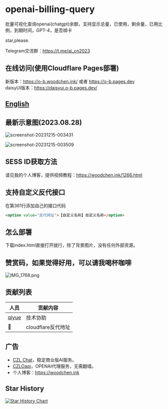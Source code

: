 # openai-billing-query
批量可视化查询openai(chatgpt)余额，支持显示总量，已使用，剩余量，已用比例，到期时间，GPT-4，是否绑卡

star,please.

Telegram交流群：https://t.me/ai_cn2023   

## 在线访问(使用Cloudflare Pages部署)
新版本：https://o-b.woodchen.ink/ 或者  https://o-b.pages.dev  
daisyUI版本：https://daisyui.o-b.pages.dev/

## [English](README_EN.md)

## 最新示意图(2023.08.28)

![screenshot-20231215-003431](https://github.com/woodchen-ink/openai-billing-query/assets/95951386/076cbeff-7b93-45a8-bf36-303a1dc711f0)

![screenshot-20231215-003509](https://github.com/woodchen-ink/openai-billing-query/assets/95951386/e5da95ec-544e-4541-944e-308cf8ffe0e6)





## SESS ID获取方法

请见我的个人博客，提供视频教程：https://woodchen.ink/1266.html

## 支持自定义反代接口
在第361行添加自己的接口代码

``` html
<option value="反代网址">【自定义名称】自定义名称</option>
```

## 怎么部署
下载index.html直接打开就行，除了背景图片，没有任何外部资源。

## 赞赏码，如果觉得好用，可以请我喝杯咖啡

![IMG_1768.png](https://cdn-img-r2.czl.net/2023/10/13/6528c3c44100a.png)

## 贡献列表

| 人员 | 贡献内容 |
| ---- | ---- |
| [qiyue](https://github.com/qiyue-rgb) | 技术协助 |
| 🙊 | cloudflare反代地址 |


## 广告
- [CZL Chat](https://chat.czl.net)，稳定商业版AI服务。
- [CZLOapi](https://oapi.czl.net)，OPENAI代理服务，无需翻墙。
- 个人博客：https://woodchen.ink

## Star History

[![Star History Chart](https://api.star-history.com/svg?repos=woodchen-ink/openai-billing-query&type=Date)](https://api.star-history.com/svg?repos=woodchen-ink/openai-billing-query&type=Date)
